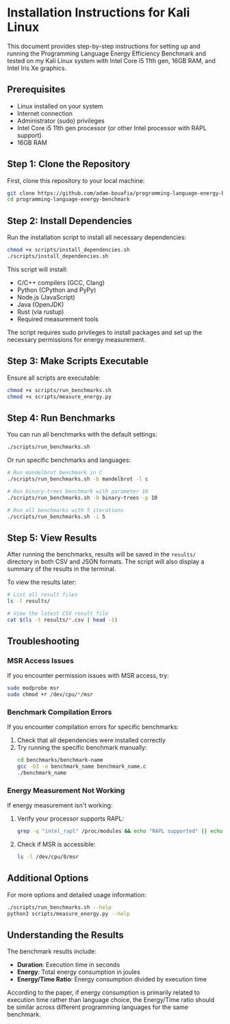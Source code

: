 # Installation Instructions for Kali Linux

This document provides step-by-step instructions for setting up and running the Programming Language Energy Efficiency Benchmark and tested on my Kali Linux system with Intel Core i5 11th gen, 16GB RAM, and Intel Iris Xe graphics.

## Prerequisites

- Linux installed on your system
- Internet connection
- Administrator (sudo) privileges
- Intel Core i5 11th gen processor (or other Intel processor with RAPL support)
- 16GB RAM

## Step 1: Clone the Repository

First, clone this repository to your local machine:

```bash
git clone https://github.com/adam-bouafia/programming-language-energy-benchmark.git
cd programming-language-energy-benchmark
```

## Step 2: Install Dependencies

Run the installation script to install all necessary dependencies:

```bash
chmod +x scripts/install_dependencies.sh
./scripts/install_dependencies.sh
```

This script will install:
- C/C++ compilers (GCC, Clang)
- Python (CPython and PyPy)
- Node.js (JavaScript)
- Java (OpenJDK)
- Rust (via rustup)
- Required measurement tools

The script requires sudo privileges to install packages and set up the necessary permissions for energy measurement.

## Step 3: Make Scripts Executable

Ensure all scripts are executable:

```bash
chmod +x scripts/run_benchmarks.sh
chmod +x scripts/measure_energy.py
```

## Step 4: Run Benchmarks

You can run all benchmarks with the default settings:

```bash
./scripts/run_benchmarks.sh
```

Or run specific benchmarks and languages:

```bash
# Run mandelbrot benchmark in C
./scripts/run_benchmarks.sh -b mandelbrot -l c

# Run binary-trees benchmark with parameter 10
./scripts/run_benchmarks.sh -b binary-trees -p 10

# Run all benchmarks with 5 iterations
./scripts/run_benchmarks.sh -i 5
```

## Step 5: View Results

After running the benchmarks, results will be saved in the `results/` directory in both CSV and JSON formats. The script will also display a summary of the results in the terminal.

To view the results later:

```bash
# List all result files
ls -l results/

# View the latest CSV result file
cat $(ls -t results/*.csv | head -1)
```

## Troubleshooting

### MSR Access Issues

If you encounter permission issues with MSR access, try:

```bash
sudo modprobe msr
sudo chmod +r /dev/cpu/*/msr
```

### Benchmark Compilation Errors

If you encounter compilation errors for specific benchmarks:

1. Check that all dependencies were installed correctly
2. Try running the specific benchmark manually:
   ```bash
   cd benchmarks/benchmark-name
   gcc -O3 -o benchmark_name benchmark_name.c
   ./benchmark_name
   ```

### Energy Measurement Not Working

If energy measurement isn't working:

1. Verify your processor supports RAPL:
   ```bash
   grep -q "intel_rapl" /proc/modules && echo "RAPL supported" || echo "RAPL not supported"
   ```

2. Check if MSR is accessible:
   ```bash
   ls -l /dev/cpu/0/msr
   ```

## Additional Options

For more options and detailed usage information:

```bash
./scripts/run_benchmarks.sh --help
python3 scripts/measure_energy.py --help
```

## Understanding the Results

The benchmark results include:

- **Duration**: Execution time in seconds
- **Energy**: Total energy consumption in joules
- **Energy/Time Ratio**: Energy consumption divided by execution time

According to the paper, if energy consumption is primarily related to execution time rather than language choice, the Energy/Time ratio should be similar across different programming languages for the same benchmark.
